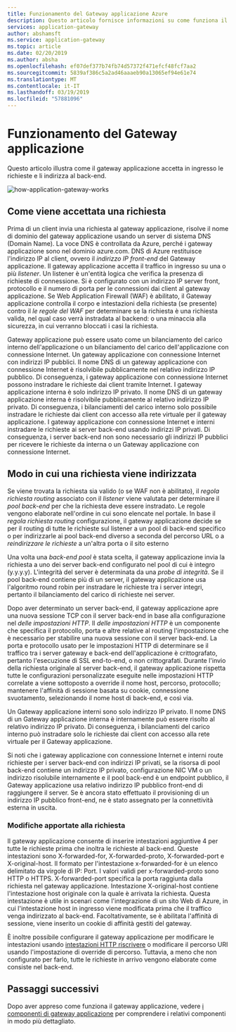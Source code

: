 ```yaml
---
title: Funzionamento del Gateway applicazione Azure
description: Questo articolo fornisce informazioni su come funziona il Gateway applicazione
services: application-gateway
author: abshamsft
ms.service: application-gateway
ms.topic: article
ms.date: 02/20/2019
ms.author: absha
ms.openlocfilehash: ef07def377b74fb74d57372f471efcf48fcf7aa2
ms.sourcegitcommit: 5839af386c5a2ad46aaaeb90a13065ef94e61e74
ms.translationtype: MT
ms.contentlocale: it-IT
ms.lasthandoff: 03/19/2019
ms.locfileid: "57881096"
---
```

# <a name="how-application-gateway-works"></a>Funzionamento del Gateway applicazione

Questo articolo illustra come il gateway applicazione accetta in ingresso le richieste e li indirizza al back-end.

![how-application-gateway-works](./media/how-application-gateway-works/how-application-gateway-works.png)

## <a name="how-a-request-is-accepted"></a>Come viene accettata una richiesta

Prima di un client invia una richiesta al gateway applicazione, risolve il nome di dominio del gateway applicazione usando un server di sistema DNS (Domain Name). La voce DNS è controllata da Azure, perché i gateway applicazione sono nel dominio azure.com. DNS di Azure restituisce l'indirizzo IP al client, ovvero il *indirizzo IP front-end* del Gateway applicazione. Il gateway applicazione accetta il traffico in ingresso su una o più *listener*. Un listener è un'entità logica che verifica la presenza di richieste di connessione. Si è configurato con un indirizzo IP server front, protocollo e il numero di porta per le connessioni dai client al gateway applicazione. Se Web Application Firewall (WAF) è abilitato, il Gateway applicazione controlla il corpo e intestazioni della richiesta (se presente) contro il *le regole del WAF* per determinare se la richiesta è una richiesta valida, nel qual caso verrà instradata al backend: o una minaccia alla sicurezza, in cui verranno bloccati i casi la richiesta.  

Gateway applicazione può essere usato come un bilanciamento del carico interno dell'applicazione o un bilanciamento del carico dell'applicazione con connessione Internet. Un gateway applicazione con connessione Internet con indirizzi IP pubblici. Il nome DNS di un gateway applicazione con connessione Internet è risolvibile pubblicamente nel relativo indirizzo IP pubblico. Di conseguenza, i gateway applicazione con connessione Internet possono instradare le richieste dai client tramite Internet. I gateway applicazione interna è solo indirizzo IP privato. Il nome DNS di un gateway applicazione interna è risolvibile pubblicamente al relativo indirizzo IP privato. Di conseguenza, i bilanciamenti del carico interno solo possibile instradare le richieste dai client con accesso alla rete virtuale per il gateway applicazione. I gateway applicazione con connessione Internet e interni instradare le richieste ai server back-end usando indirizzi IP privati. Di conseguenza, i server back-end non sono necessario gli indirizzi IP pubblici per ricevere le richieste da interna o un Gateway applicazione con connessione Internet.

## <a name="how-a-request-is-routed"></a>Modo in cui una richiesta viene indirizzata

Se viene trovata la richiesta sia valido (o se WAF non è abilitato), il *regola richiesta routing* associato con il *listener* viene valutata per determinare il *pool back-end* per che la richiesta deve essere instradato. Le regole vengono elaborate nell'ordine in cui sono elencate nel portale. In base il *regola richiesta routing* configurazione, il gateway applicazione decide se per il routing di tutte le richieste sul listener a un pool di back-end specifico o per indirizzarle ai pool back-end diverso a seconda del percorso URL o a *reindirizzare le richieste* a un'altra porta o il sito esterno

Una volta una *back-end* *pool* è stata scelta, il gateway applicazione invia la richiesta a uno dei server back-end configurato nel pool di cui è integro (y.y.y.y). L'integrità del server è determinata da una *probe di integrità*. Se il pool back-end contiene più di un server, il gateway applicazione usa l'algoritmo round robin per instradare le richieste tra i server integri, pertanto il bilanciamento del carico di richieste nei server.

Dopo aver determinato un server back-end, il gateway applicazione apre una nuova sessione TCP con il server back-end in base alla configurazione nel *delle impostazioni HTTP*. Il *delle impostazioni HTTP* è un componente che specifica il protocollo, porta e altre relative al routing l'impostazione che è necessario per stabilire una nuova sessione con il server back-end. La porta e protocollo usato per le impostazioni HTTP di determinare se il traffico tra i server gateway e back-end dell'applicazione è crittografato, pertanto l'esecuzione di SSL end-to-end, o non crittografati. Durante l'invio della richiesta originale al server back-end, il gateway applicazione rispetta tutte le configurazioni personalizzate eseguite nelle impostazioni HTTP correlate a viene sottoposto a override il nome host, percorso, protocollo; mantenere l'affinità di sessione basata su cookie, connessione svuotamento, selezionando il nome host di back-end, e così via.

Un Gateway applicazione interni sono solo indirizzo IP privato. Il nome DNS di un Gateway applicazione interna è internamente può essere risolto al relativo indirizzo IP privato. Di conseguenza, i bilanciamenti del carico interno può instradare solo le richieste dai client con accesso alla rete virtuale per il Gateway applicazione.

Si noti che i gateway applicazione con connessione Internet e interni route richieste per i server back-end con indirizzi IP privati, se la risorsa di pool back-end contiene un indirizzo IP privato, configurazione NIC VM o un indirizzo risolubile internamente e il pool back-end è un endpoint pubblico, il Gateway applicazione usa relativo indirizzo IP pubblico front-end di raggiungere il server. Se è ancora stato effettuato il provisioning di un indirizzo IP pubblico front-end, ne è stato assegnato per la connettività esterna in uscita.

### <a name="modifications-to-the-request"></a>Modifiche apportate alla richiesta

Il gateway applicazione consente di inserire intestazioni aggiuntive 4 per tutte le richieste prima che inoltra le richieste al back-end. Queste intestazioni sono X-forwarded-for, X-forwarded-proto, X-forwarded-port e X-original-host. Il formato per l'intestazione x-forwarded-for è un elenco delimitato da virgole di IP: Port. I valori validi per x-forwarded-proto sono HTTP o HTTPS. X-forwarded-port specifica la porta raggiunta dalla richiesta nel gateway applicazione. Intestazione X-original-host contiene l'intestazione host originale con la quale è arrivata la richiesta. Questa intestazione è utile in scenari come l'integrazione di un sito Web di Azure, in cui l'intestazione host in ingresso viene modificata prima che il traffico venga indirizzato al back-end. Facoltativamente, se è abilitata l'affinità di sessione, viene inserito un cookie di affinità gestiti del gateway. 

È inoltre possibile configurare il gateway applicazione per modificare le intestazioni usando [intestazioni HTTP riscrivere](https://docs.microsoft.com/azure/application-gateway/rewrite-http-headers) o modificare il percorso URI usando l'impostazione di override di percorso. Tuttavia, a meno che non configurato per farlo, tutte le richieste in arrivo vengono elaborate come consiste nel back-end.


## <a name="next-steps"></a>Passaggi successivi

Dopo aver appreso come funziona il gateway applicazione, vedere [i componenti di gateway applicazione](application-gateway-components.md) per comprendere i relativi componenti in modo più dettagliato.

